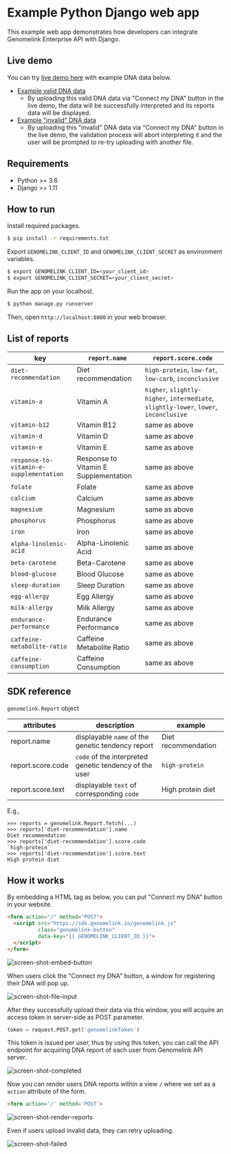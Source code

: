 # Example Python Django web app

This example web app demonstrates how developers can integrate Genomelink Enterprise API with Django.


## Live demo

You can try [live demo here](https://token-example-django.genomelink.io/) with example DNA data below.

- [Example valid DNA data](https://github.com/genomelink/enterprise-example-django/files/2541378/example.valid.min.txt)
  - By uploading this valid DNA data via "Connect my DNA" button in the live demo, the data will be successfully interpreted and its reports data will be displayed.
- [Example "invalid" DNA data](https://github.com/genomelink/enterprise-example-django/files/2541379/example.invalid.min.txt)
  - By uploading this "invalid" DNA data via "Connect my DNA" button in the live demo, the validation process will abort interpreting it and the user will be prompted to re-try uploading with another file.


## Requirements

- Python >= 3.6
- Django >= 1.11


## How to run

Install required packages.

```bash
$ pip install -r requirements.txt
```

Export `GENOMELINK_CLIENT_ID` and `GENOMELINK_CLIENT_SECRET` as environment variables.

```bash
$ export GENOMELINK_CLIENT_ID=<your_client_id>
$ export GENOMELINK_CLIENT_SECRET=<your_client_secret>
```

Run the app on your localhost.

```bash
$ python manage.py runserver
```

Then, open `http://localhost:8000` in your web browser.


## List of reports

| key                                     | `report.name` | `report.score.code`                                                                      |
|-----------------------------------------|---------------|--------------------------------------------------------------------------------------|
| `diet-recommendation`                   | Diet recommendation                   | `high-protein`, `low-fat`,  `low-carb`, `inconclusive` |
| `vitamin-a`                             | Vitamin A   | `higher`, `slightly-higher`, `intermediate`, `slightly-lower`, `lower`, `inconclusive` |
| `vitamin-b12`                           | Vitamin B12 | same as above |
| `vitamin-d`                             | Vitamin D   | same as above |
| `vitamin-e`                             | Vitamin E   | same as above |
| `response-to-vitamin-e-supplementation` | Response to Vitamin E Supplementation | same as above |
| `folate`                                | Folate	                              | same as above |
| `calcium`                               | Calcium                               | same as above |
| `magnesium`                             | Magnesium                             | same as above |
| `phosphorus`                            | Phosphorus                            | same as above |
| `iron`                                  | Iron                                  | same as above |
| `alpha-linolenic-acid`                  | Alpha-Linolenic Acid               	  | same as above |
| `beta-carotene`                         | Beta-Carotene                         | same as above |
| `blood-glucose`                         | Blood Glucose                         | same as above |
| `sleep-duration`                        | Sleep Duration                        | same as above |
| `egg-allergy`                           | Egg Allergy                           | same as above |
| `milk-allergy`                          | Milk Allergy                          | same as above |
| `endurance-performance`                 | Endurance Performance                 | same as above |
| `caffeine-metabolite-ratio`             | Caffeine Metabolite Ratio             | same as above |
| `caffeine-consumption`                  | Caffeine Consumption                  | same as above |


## SDK reference

`genomelink.Report` object

| attributes        | description                                            | example              |
|-------------------|--------------------------------------------------------|----------------------|
| report.name       | displayable `name` of the genetic tendency report      | Diet recommendation  |
| report.score.code | `code` of the interpreted genetic tendency of the user | `high-protein`       |
| report.score.text | displayable `text` of corresponding `code`             | High protein diet    |

E.g.,

```
>>> reports = genomelink.Report.fetch(...)
>>> reports['diet-recommendation'].name
Diet recommendation
>>> reports['diet-recommendation'].score.code
`high-protein`
>>> reports['diet-recommendation'].score.text
High protein diet
```


## How it works

By embedding a HTML tag as below, you can put "Connect my DNA" button in your website.

```html
<form action="/" method="POST">
  <script src="https://sdk.genomelink.io/genomelink.js"
          class="genomelink-button"
          data-key="{{ GENOMELINK_CLIENT_ID }}">
  </script>
</form>
```

![screen-shot-embed-button](https://user-images.githubusercontent.com/1478450/47902468-77861680-dec5-11e8-99dd-7535b9e17153.png)

When users click the "Connect my DNA" button, a window for registering their DNA will pop up.

![screen-shot-file-input](https://user-images.githubusercontent.com/1478450/47902473-79e87080-dec5-11e8-8e1d-3d3e406ba2b2.png)

After they successfully upload their data via this window, you will acquire an access token in server-side as POST parameter.

```python
token = request.POST.get('genomelinkToken')
```

This token is issued per user, thus by using this token, you can call the API endpoint for acquiring DNA report of each user from Genomelink API server.

![screen-shot-completed](https://user-images.githubusercontent.com/1478450/47902485-81a81500-dec5-11e8-84da-6485b6d528d0.png)

Now you can render users DNA reports within a view `/` where we set as a `action` attribute of the form.

```html
<form action='/' method='POST'>
```

![screen-shot-render-reports](https://user-images.githubusercontent.com/1478450/47902487-840a6f00-dec5-11e8-9d6e-ba555249a62b.png)

Even if users upload invalid data, they can retry uploading.

![screen-shot-failed](https://user-images.githubusercontent.com/1478450/47902497-866cc900-dec5-11e8-9d77-74e32465f708.png)
